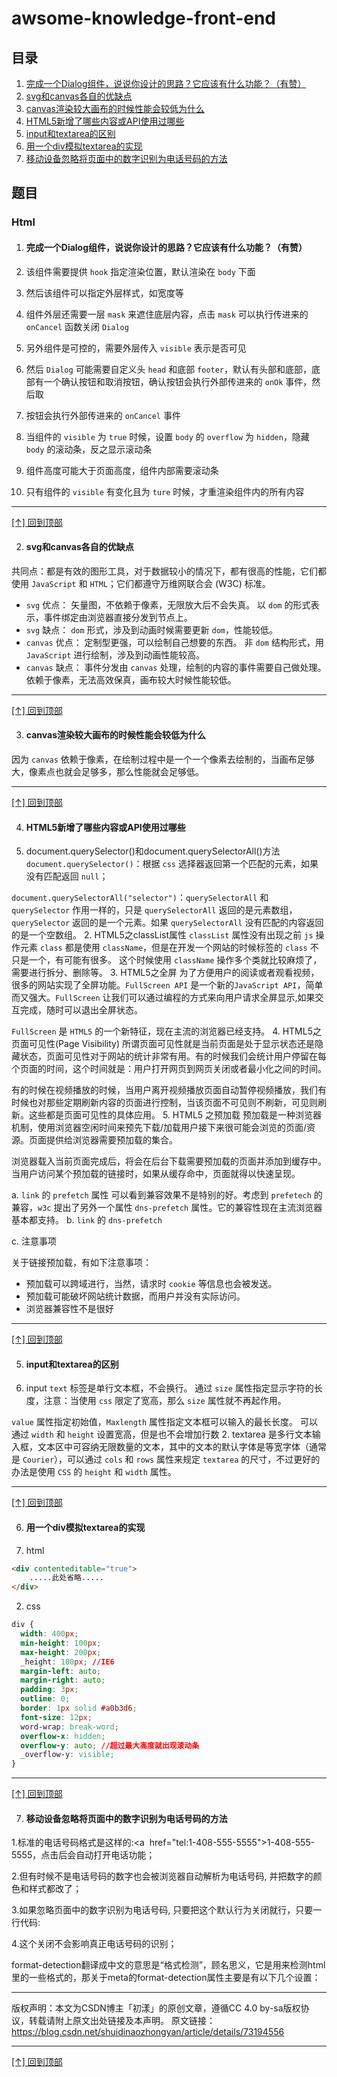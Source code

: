 # awsome-knowledge-front-end
## 目录
1. [完成一个Dialog组件，说说你设计的思路？它应该有什么功能？（有赞）](#dialog)
2. [svg和canvas各自的优缺点](#svg和canvas各自的优缺点)
3. [canvas渲染较大画布的时候性能会较低为什么](#canvas渲染较大画布的时候性能会较低为什么)
4. [HTML5新增了哪些内容或API使用过哪些](#HTML5新增了哪些内容或API使用过哪些)
5. [input和textarea的区别](#input和textarea的区别)
6. [用一个div模拟textarea的实现](#用一个div模拟textarea的实现)
7. [移动设备忽略将页面中的数字识别为电话号码的方法](#移动设备忽略将页面中的数字识别为电话号码的方法)


## 题目

### Html
1. #### <div id="dialog"></div>完成一个Dialog组件，说说你设计的思路？它应该有什么功能？（有赞）
1. 该组件需要提供 `hook` 指定渲染位置，默认渲染在 `body` 下面

2. 然后该组件可以指定外层样式，如宽度等

3. 组件外层还需要一层 `mask` 来遮住底层内容，点击 `mask` 可以执行传进来的 `onCancel` 函数关闭 `Dialog`

4. 另外组件是可控的，需要外层传入 `visible` 表示是否可见

5. 然后 `Dialog` 可能需要自定义头 `head` 和底部 `footer`，默认有头部和底部，底部有一个确认按钮和取消按钮，确认按钮会执行外部传进来的 `onOk` 事件，然后取

6. 按钮会执行外部传进来的 `onCancel` 事件

7. 当组件的 `visible` 为 `true` 时候，设置 `body` 的 `overflow` 为 `hidden`，隐藏 `body` 的滚动条，反之显示滚动条

8. 组件高度可能大于页面高度，组件内部需要滚动条

9. 只有组件的 `visible` 有变化且为 `ture` 时候，才重渲染组件内的所有内容

---

[[↑] 回到顶部](#awsome-knowledge-front-end)

2. #### svg和canvas各自的优缺点
共同点：都是有效的图形工具，对于数据较小的情况下，都有很高的性能，它们都使用 `JavaScript` 和 `HTML`；它们都遵守万维网联合会 (W3C) 标准。
- `svg` 优点：
矢量图，不依赖于像素，无限放大后不会失真。
以 `dom` 的形式表示，事件绑定由浏览器直接分发到节点上。
- `svg` 缺点：
`dom` 形式，涉及到动画时候需要更新 `dom`，性能较低。
- `canvas` 优点：
定制型更强，可以绘制自己想要的东西。
非 `dom` 结构形式，用 `JavaScript` 进行绘制，涉及到动画性能较高。
- `canvas` 缺点：
事件分发由 `canvas` 处理，绘制的内容的事件需要自己做处理。
依赖于像素，无法高效保真，画布较大时候性能较低。

---

[[↑] 回到顶部](#awsome-knowledge-front-end)

3. #### canvas渲染较大画布的时候性能会较低为什么
因为 `canvas` 依赖于像素，在绘制过程中是一个一个像素去绘制的，当画布足够大，像素点也就会足够多，那么性能就会足够低。

---

[[↑] 回到顶部](#awsome-knowledge-front-end)

4. #### HTML5新增了哪些内容或API使用过哪些
1. document.querySelector()和document.querySelectorAll()方法
`document.querySelector()`：根据 `css` 选择器返回第一个匹配的元素，如果没有匹配返回 `null`；

`document.querySelectorAll("selector")`：`querySelectorAll` 和 `querySelector` 作用一样的，只是 `querySelectorAll` 返回的是元素数组，`querySelector` 返回的是一个元素。如果 `querySelectorAll` 没有匹配的内容返回的是一个空数组。
2. HTML5之classList属性
`classList` 属性没有出现之前 `js` 操作元素 `class` 都是使用 `className`，但是在开发一个网站的时候标签的 `class` 不只是一个，有可能有很多。
这个时候使用 `className` 操作多个类就比较麻烦了，需要进行拆分、删除等。
3. HTML5之全屏
为了方便用户的阅读或者观看视频，很多的网站实现了全屏功能。`FullScreen API` 是一个新的`JavaScript API`，简单而又强大。`FullScreen` 让我们可以通过编程的方式来向用户请求全屏显示,如果交互完成，随时可以退出全屏状态。

`FullScreen` 是 `HTML5` 的一个新特征，现在主流的浏览器已经支持。
4. HTML5之页面可见性(Page Visibility)
所谓页面可见性就是当前页面是处于显示状态还是隐藏状态，页面可见性对于网站的统计非常有用。有的时候我们会统计用户停留在每个页面的时间，这个时间就是：用户打开网页到网页关闭或者最小化之间的时间。

有的时候在视频播放的时候，当用户离开视频播放页面自动暂停视频播放，我们有时候也对那些定期刷新内容的页面进行控制，当该页面不可见则不刷新，可见则刷新。这些都是页面可见性的具体应用。
5. HTML5 之预加载
预加载是一种浏览器机制，使用浏览器空闲时间来预先下载/加载用户接下来很可能会浏览的页面/资源。页面提供给浏览器需要预加载的集合。

浏览器载入当前页面完成后，将会在后台下载需要预加载的页面并添加到缓存中。当用户访问某个预加载的链接时，如果从缓存命中，页面就得以快速呈现。

a. `link` 的 `prefetch` 属性
可以看到兼容效果不是特别的好。考虑到 `prefetech` 的兼容，`w3c` 提出了另外一个属性 `dns-prefetch` 属性。它的兼容性现在主流浏览器基本都支持。
b. `link` 的 `dns-prefetch`

c. 注意事项

关于链接预加载，有如下注意事项：
- 预加载可以跨域进行，当然，请求时 `cookie` 等信息也会被发送。
- 预加载可能破坏网站统计数据，而用户并没有实际访问。
- 浏览器兼容性不是很好

---

[[↑] 回到顶部](#awsome-knowledge-front-end)

5. #### input和textarea的区别
1. input
`text` 标签是单行文本框，不会换行。
通过 `size` 属性指定显示字符的长度，注意：当使用 `css` 限定了宽高，那么 `size` 属性就不再起作用。

`value` 属性指定初始值，`Maxlength` 属性指定文本框可以输入的最长长度。
可以通过 `width` 和 `height` 设置宽高，但是也不会增加行数
2. textarea
是多行文本输入框，文本区中可容纳无限数量的文本，其中的文本的默认字体是等宽字体（通常是 `Courier`），可以通过 `cols` 和 `rows` 属性来规定 `textarea` 的尺寸，不过更好的办法是使用 `CSS` 的 `height` 和 `width` 属性。

---

[[↑] 回到顶部](#awsome-knowledge-front-end)

6. #### 用一个div模拟textarea的实现
1. html
```html
<div contenteditable="true">
    .....此处省略.....
</div>
```
2. css
```css
div {
  width: 400px;
  min-height: 100px;
  max-height: 200px;
  _height: 100px; //IE6
  margin-left: auto;
  margin-right: auto;
  padding: 3px;
  outline: 0;
  border: 1px solid #a0b3d6;
  font-size: 12px;
  word-wrap: break-word;
  overflow-x: hidden;
  overflow-y: auto; //超过最大高度就出现滚动条
  _overflow-y: visible;
}
```

---

[[↑] 回到顶部](#awsome-knowledge-front-end)

7. #### 移动设备忽略将页面中的数字识别为电话号码的方法 
1.标准的电话号码格式是这样的:<a  href="tel:1-408-555-5555">1-408-555-5555</a>，点击后会自动打开电话功能；

2.但有时候不是电话号码的数字也会被浏览器自动解析为电话号码, 并把数字的颜色和样式都改了；

3.如果忽略页面中的数字识别为电话号码, 只要把这个默认行为关闭就行，只要一行代码:

<meta name = "format-detection" content = "telephone=no">

4.这个关闭不会影响真正电话号码的识别；


format-detection翻译成中文的意思是“格式检测”，顾名思义，它是用来检测html里的一些格式的，那关于meta的format-detection属性主要是有以下几个设置：
<meta name="format-detection" content="telephone=no">
<meta name="format-detection" content="email=no">
<meta name="format-detection" content="adress=no">
<meta name="format-detection" content="telephone=no,email=no,adress=no">


--------------------- 
版权声明：本文为CSDN博主「初漾」的原创文章，遵循CC 4.0 by-sa版权协议，转载请附上原文出处链接及本声明。
原文链接：https://blog.csdn.net/shuidinaozhongyan/article/details/73194556

---

[[↑] 回到顶部](#awsome-knowledge-front-end)

